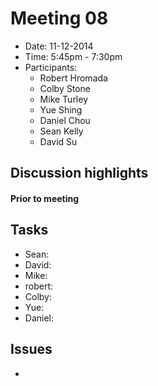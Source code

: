 # Meeting 08
- Date: 11-12-2014
- Time: 5:45pm - 7:30pm 
- Participants:
	- Robert Hromada
	- Colby Stone
	- Mike Turley
	- Yue Shing
	- Daniel Chou
	- Sean Kelly
	- David Su

## Discussion highlights

#### Prior to meeting
<p>

</p>

## Tasks
- Sean: 
- David: 
- Mike: 
- robert: 
- Colby: 
- Yue: 
- Daniel: 

## Issues
- 
